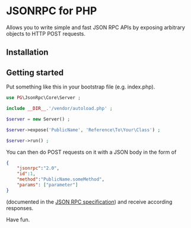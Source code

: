 JSONRPC for PHP
===============

Allows you to write simple and fast JSON RPC APIs by exposing arbitrary objects to HTTP POST requests.

Installation
------------

Getting started
---------------

Put something like this in your bootstrap file (e.g. index.php).

```php
use PG\JsonRpc\Core\Server ;

include __DIR__.'/vendor/autoload.php' ;

$server = new Server() ;

$server->expose('PublicName', 'Reference\To\Your\Class') ;

$server->run() ;
```

You can then do POST requests on it with a JSON body in the form of

```json
{
	"jsonrpc":"2.0",
	"id":1,
	"method":"PublicName.someMethod",
	"params": ["parameter"]
}
```

(documented in the [JSON RPC specification](http://www.jsonrpc.org/specification)) and receive according responses.

Have fun.
